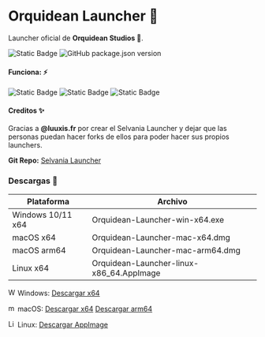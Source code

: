 # Orquidean Launcher 💮
Launcher oficial de **Orquidean Studios 💮**.

![Static Badge](https://img.shields.io/badge/Working-3A9740?logo=ticktick&logoColor=49E453)
![GitHub package.json version](https://img.shields.io/github/package-json/v/itzrauh/Orquidean-Launcher)

#### Funciona: ⚡
![Static Badge](https://img.shields.io/badge/Windows-white?logo=windows&logoColor=0078D4) ![Static Badge](https://img.shields.io/badge/macOS-white?logo=apple&logoColor=000000) ![Static Badge](https://img.shields.io/badge/Linux-white?logo=linux&logoColor=FCC624) 

#### Creditos ✨
Gracias a **@luuxis.fr** por crear el Selvania Launcher y dejar que
las personas puedan hacer forks de ellos para poder hacer sus propios launchers.

**Git Repo:** [Selvania Launcher](https://github.com/luuxis/Selvania-Launcher)


###  Descargas 📂

| Plataforma  | Archivo  |
| ------------ | ------------ |
| Windows 10/11 x64  | Orquidean-Launcher-win-x64.exe |
| macOS x64  | Orquidean-Launcher-mac-x64.dmg |
| macOS arm64  | Orquidean-Launcher-mac-arm64.dmg  |
| Linux x64 | Orquidean-Launcher-linux-x86_64.AppImage |


<img src="https://simpleicons.org/icons/windows.svg" alt="Windows Logo" width="15" height="15" style="fill: 0078D4;"> Windows: [Descargar x64](https://github.com/itzrauh/Orquidean-Launcher/releases/download/1.3.3/Orquidean-Launcher-win-x64.exe)

<img src="https://simpleicons.org/icons/apple.svg" alt="macOS Logo" width="15" height="15" style="fill: FFFFFF;"> macOS: [Descargar x64](https://github.com/itzrauh/Orquidean-Launcher/releases/download/1.3.3/Orquidean-Launcher-mac-x64.dmg) [Descargar arm64](https://github.com/itzrauh/Orquidean-Launcher/releases/download/1.3.3/Orquidean-Launcher-mac-arm64.dmg)

<img src="https://simpleicons.org/icons/linux.svg" alt="Linux Logo" width="15" height="15" style="fill: FCC624;"> Linux: [Descargar AppImage](https://github.com/itzrauh/Orquidean-Launcher/releases/download/1.3.3/Orquidean-Launcher-linux-x86_64.AppImage)

